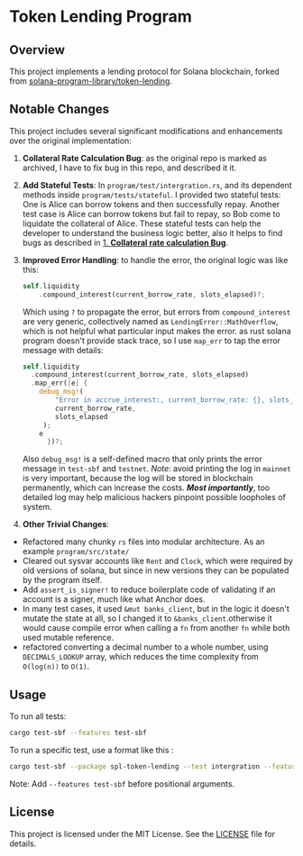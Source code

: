# Token Lending Program

## Overview

This project implements a lending protocol for Solana blockchain, forked from [solana-program-library/token-lending](https://github.com/joncinque/solana-program-library/tree/master/token-lending). 

## Notable Changes

This project includes several significant modifications and enhancements over the original implementation:

1. **Collateral Rate Calculation Bug**: as the original repo is marked as archived, I have to fix bug in this repo, and described it it.

2. **Add Stateful Tests**: In `program/test/intergration.rs`, and its dependent methods inside `program/tests/stateful`. I provided two stateful tests: One is Alice can borrow tokens and then successfully repay. Another test case is Alice can borrow tokens but fail to repay, so Bob come to liquidate the collateral of Alice. These stateful tests can help the developer to understand the business logic better, also it helps to find bugs as described in [1. **Collateral rate calculation Bug**](#collateral-rate-calculation-bug).

3. **Improved Error Handling**: to handle the error, the original logic was like this:
    ```rust
    self.liquidity
        .compound_interest(current_borrow_rate, slots_elapsed)?;
    ```
    Which using `?` to propagate the error, but errors from `compound_interest` are very generic, collectively named as `LendingError::MathOverflow`, which is not helpful what particular input makes the error.
    as rust solana program doesn't provide stack trace, so I use `map_err` to tap the error message with details:
    ```rust
    self.liquidity
      .compound_interest(current_borrow_rate, slots_elapsed)
      .map_err(|e| {
        debug_msg!(
            "Error in accrue_interest:, current_borrow_rate: {}, slots_elapsed: {}",
            current_borrow_rate,
            slots_elapsed
         );
        e
          })?;
    ```
    Also `debug_msg!` is a self-defined macro that only prints the error message in `test-sbf` and `testnet`. *Note*: avoid printing the log in `mainnet` is very important, because the log will be stored in blockchain permanently, which can increase the costs. 
    **_Most importantly_**, too detailed log may help malicious hackers pinpoint possible loopholes of system.


5. **Other Trivial Changes**: 
- Refactored many chunky `rs` files into modular architecture. As an example `program/src/state/`
- Cleared out sysvar accounts like `Rent` and `Clock`, which were required by old versions of solana, but since in new versions they can be populated by the program itself.
- Add `assert_is_signer!` to reduce boilerplate code of validating if an account is a signer, much like what Anchor does.
- In many test cases, it used `&mut banks_client`, but in the logic it doesn't mutate the state at all, so I changed it to `&banks_client`.otherwise it would cause compile error when calling a `fn` from another `fn` while both used mutable reference.
- refactored converting a decimal number to a whole number, using `DECIMALS_LOOKUP` array, which reduces the time complexity from `O(log(n))` to `O(1)`.

## Usage

 To run all tests:
   ```bash
   cargo test-sbf --features test-sbf
   ```

To run a specific test, use a format like this :
   ```bash
   cargo test-sbf --package spl-token-lending --test intergration --features test-sbf -- alice_can_borrow_sol_and_repay --exact --show-output
   ```
Note: Add `--features test-sbf` before positional arguments.

## License

This project is licensed under the MIT License. See the [LICENSE](LICENSE) file for details.
